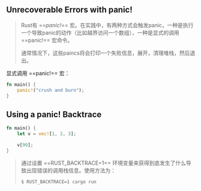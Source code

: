 ## Unrecoverable Errors with panic!

> Rust有 ==*panic!*== 宏。在实践中，有两种方式会触发panic，一种是执行一个导致panic的动作（比如越界访问一个数组），一种是显式的调用 ==panic!== 宏命令。
>
> 通常情况下，这些paincs将会打印一个失败信息，展开，清理堆栈，然后退出。

显式调用 ==panic!== 宏：

```rust
fn main() {
    panic!("crush and burn");
}
```



## Using a panic! Backtrace

```rust
fn main() {
    let v = vec![1, 2, 3];
    
    v[99];
}
```

> 通过设置 ==RUST_BACKTRACE=1== 环境变量来获得到底发生了什么导致出现错误的调用栈信息。使用方法为：
>
> ```shell
> $ RUST_BACKTRACE=1 cargo run
> ```
>
> 